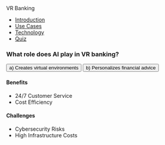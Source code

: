 <!-- index.html -->
<nav class="navbar">
  <div class="brand">VR Banking</div>
  <ul class="nav-links">
    <li><a href="#intro">Introduction</a></li>
    <li><a href="#usecases">Use Cases</a></li>
    <li><a href="#technology">Technology</a></li>
    <li><a href="#quiz">Quiz</a></li>
  </ul>
<!-- index.html -->
<div class="quiz" id="quiz">
  <h3>What role does AI play in VR banking?</h3>
  <div class="options">
    <button onclick="checkAnswer(0, 'b')">a) Creates virtual environments</button>
    <button onclick="checkAnswer(1, 'b')">b) Personalizes financial advice</button>
  </div>
  <div id="result"></div>
</div>
<div class="comparison-table">
  <div class="benefits">
    <h4>Benefits</h4>
    <ul>
      <li>24/7 Customer Service</li>
      <li>Cost Efficiency</li>
    </ul>
  </div>
  <div class="challenges">
    <h4>Challenges</h4>
    <ul>
      <li>Cybersecurity Risks</li>
      <li>High Infrastructure Costs</li>
    </ul>
  </div>
</div>

